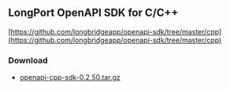 ## LongPort OpenAPI SDK for C/C++

[https://github.com/longbridgeapp/openapi-sdk/tree/master/cpp](https://github.com/longbridgeapp/openapi-sdk/tree/master/cpp)

### Download

- [openapi-cpp-sdk-0.2.50.tar.gz](https://static.lbkrs.com/openapi-sdk/openapi-cpp-sdk-0.2.50.tar.gz)
